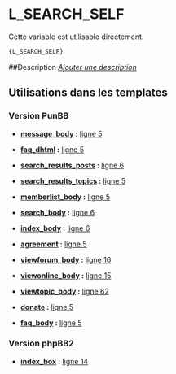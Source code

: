 # L_SEARCH_SELF


Cette variable est utilisable directement.

```html
{L_SEARCH_SELF}
```

##Description
[*Ajouter une description*](https://fa-tvars.appspot.com/var/L_SEARCH_SELF)

## Utilisations dans les templates

### Version PunBB

* __[message_body](../tpl/var/punbb/message_body.md#readme) :__ [ligne 5](../tpl/src/punbb/message_body.tpl#L5)

* __[faq_dhtml](../tpl/var/punbb/faq_dhtml.md#readme) :__ [ligne 5](../tpl/src/punbb/faq_dhtml.tpl#L5)

* __[search_results_posts](../tpl/var/punbb/search_results_posts.md#readme) :__ [ligne 6](../tpl/src/punbb/search_results_posts.tpl#L6)

* __[search_results_topics](../tpl/var/punbb/search_results_topics.md#readme) :__ [ligne 5](../tpl/src/punbb/search_results_topics.tpl#L5)

* __[memberlist_body](../tpl/var/punbb/memberlist_body.md#readme) :__ [ligne 5](../tpl/src/punbb/memberlist_body.tpl#L5)

* __[search_body](../tpl/var/punbb/search_body.md#readme) :__ [ligne 6](../tpl/src/punbb/search_body.tpl#L6)

* __[index_body](../tpl/var/punbb/index_body.md#readme) :__ [ligne 6](../tpl/src/punbb/index_body.tpl#L6)

* __[agreement](../tpl/var/punbb/agreement.md#readme) :__ [ligne 5](../tpl/src/punbb/agreement.tpl#L5)

* __[viewforum_body](../tpl/var/punbb/viewforum_body.md#readme) :__ [ligne 16](../tpl/src/punbb/viewforum_body.tpl#L16)

* __[viewonline_body](../tpl/var/punbb/viewonline_body.md#readme) :__ [ligne 15](../tpl/src/punbb/viewonline_body.tpl#L15)

* __[viewtopic_body](../tpl/var/punbb/viewtopic_body.md#readme) :__ [ligne 62](../tpl/src/punbb/viewtopic_body.tpl#L62)

* __[donate](../tpl/var/punbb/donate.md#readme) :__ [ligne 5](../tpl/src/punbb/donate.tpl#L5)

* __[faq_body](../tpl/var/punbb/faq_body.md#readme) :__ [ligne 5](../tpl/src/punbb/faq_body.tpl#L5)

### Version phpBB2

* __[index_box](../tpl/var/subsilver/index_box.md#readme) :__ [ligne 14](../tpl/src/subsilver/index_box.tpl#L14)